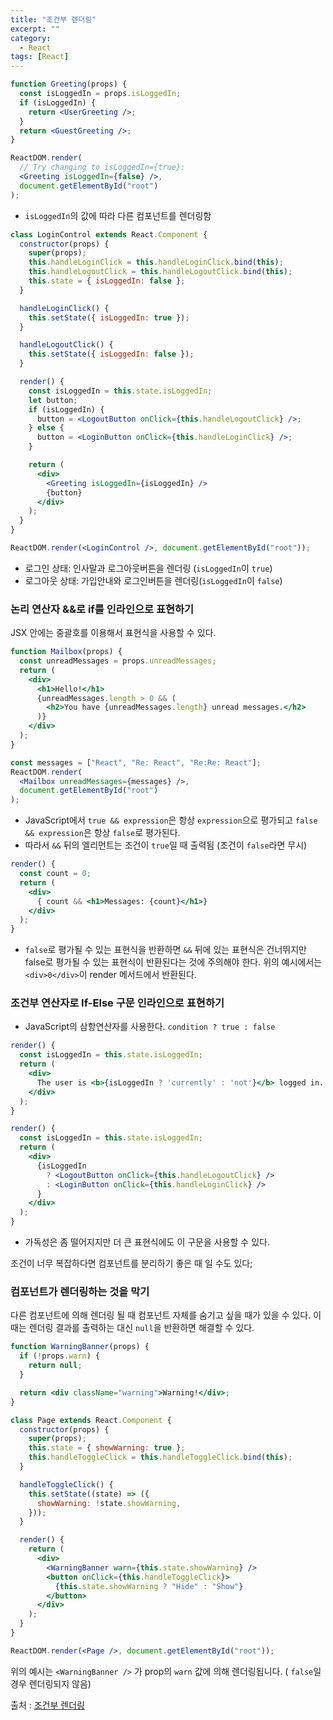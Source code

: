 ```yaml
---
title: "조건부 렌더링"
excerpt: ""
category:
  - React
tags: [React]
---
```


```jsx
function Greeting(props) {
  const isLoggedIn = props.isLoggedIn;
  if (isLoggedIn) {
    return <UserGreeting />;
  }
  return <GuestGreeting />;
}

ReactDOM.render(
  // Try changing to isLoggedIn={true}:
  <Greeting isLoggedIn={false} />,
  document.getElementById("root")
);
```

- `isLoggedIn`의 값에 따라 다른 컴포넌트를 렌더링함

```jsx
class LoginControl extends React.Component {
  constructor(props) {
    super(props);
    this.handleLoginClick = this.handleLoginClick.bind(this);
    this.handleLogoutClick = this.handleLogoutClick.bind(this);
    this.state = { isLoggedIn: false };
  }

  handleLoginClick() {
    this.setState({ isLoggedIn: true });
  }

  handleLogoutClick() {
    this.setState({ isLoggedIn: false });
  }

  render() {
    const isLoggedIn = this.state.isLoggedIn;
    let button;
    if (isLoggedIn) {
      button = <LogoutButton onClick={this.handleLogoutClick} />;
    } else {
      button = <LoginButton onClick={this.handleLoginClick} />;
    }

    return (
      <div>
        <Greeting isLoggedIn={isLoggedIn} />
        {button}
      </div>
    );
  }
}

ReactDOM.render(<LoginControl />, document.getElementById("root"));
```

- 로그인 상태: 인사말과 로그아웃버튼을 렌더링 (`isLoggedIn`이 `true`)
- 로그아웃 상태: 가입안내와 로그인버튼을 렌더링(`isLoggedIn`이 `false`)

### 논리 연산자 &&로 if를 인라인으로 표현하기

JSX 안에는 중괄호를 이용해서 표현식을 사용할 수 있다.

```jsx
function Mailbox(props) {
  const unreadMessages = props.unreadMessages;
  return (
    <div>
      <h1>Hello!</h1>
      {unreadMessages.length > 0 && (
        <h2>You have {unreadMessages.length} unread messages.</h2>
      )}
    </div>
  );
}

const messages = ["React", "Re: React", "Re:Re: React"];
ReactDOM.render(
  <Mailbox unreadMessages={messages} />,
  document.getElementById("root")
);
```

- JavaScript에서 `true && expression`은 항상 `expression`으로 평가되고 `false && expression`은 항상 `false`로 평가된다.
- 따라서 `&&` 뒤의 엘리먼트는 조건이 `true`일 때 출력됨 (조건이 `false`라면 무시)

```jsx
render() {
  const count = 0;
  return (
    <div>
      { count && <h1>Messages: {count}</h1>}
    </div>
  );
}
```

- `false`로 평가될 수 있는 표현식을 반환하면 `&&` 뒤에 있는 표현식은 건너뛰지만 false로 평가될 수 있는 표현식이 반환된다는 것에 주의해야 한다. 위의 예시에서는 `<div>0</div>`이 render 메서드에서 반환된다.

### 조건부 연산자로 If-Else 구문 인라인으로 표현하기

- JavaScript의 삼항연산자를 사용한다. `condition ? true : false`

```jsx
render() {
  const isLoggedIn = this.state.isLoggedIn;
  return (
    <div>
      The user is <b>{isLoggedIn ? 'currently' : 'not'}</b> logged in.
    </div>
  );
}
```

```jsx
render() {
  const isLoggedIn = this.state.isLoggedIn;
  return (
    <div>
      {isLoggedIn
        ? <LogoutButton onClick={this.handleLogoutClick} />
        : <LoginButton onClick={this.handleLoginClick} />
      }
    </div>
  );
}
```

- 가독성은 좀 떨어지지만 더 큰 표현식에도 이 구문을 사용할 수 있다.

조건이 너무 복잡하다면 컴포넌트를 분리하기 좋은 때 일 수도 있다;

### 컴포넌트가 렌더링하는 것을 막기

다른 컴포넌트에 의해 렌더링 될 때 컴포넌트 자체를 숨기고 싶을 때가 있을 수 있다. 이때는 렌더링 결과를 출력하는 대신 `null`을 반환하면 해결할 수 있다.

```jsx
function WarningBanner(props) {
  if (!props.warn) {
    return null;
  }

  return <div className="warning">Warning!</div>;
}

class Page extends React.Component {
  constructor(props) {
    super(props);
    this.state = { showWarning: true };
    this.handleToggleClick = this.handleToggleClick.bind(this);
  }

  handleToggleClick() {
    this.setState((state) => ({
      showWarning: !state.showWarning,
    }));
  }

  render() {
    return (
      <div>
        <WarningBanner warn={this.state.showWarning} />
        <button onClick={this.handleToggleClick}>
          {this.state.showWarning ? "Hide" : "Show"}
        </button>
      </div>
    );
  }
}

ReactDOM.render(<Page />, document.getElementById("root"));
```

위의 예시는 `<WarningBanner />` 가 prop의 `warn` 값에 의해 렌더링됩니다. ( `false`일 경우 렌더링되지 않음)

출처 : [조건부 렌더링](https://ko.reactjs.org/docs/conditional-rendering.html)
